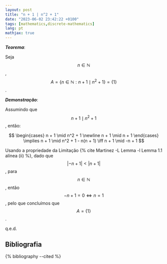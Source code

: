 ```yaml
---
layout: post
title: "n + 1 | n^2 + 1"
date: "2023-06-02 23:42:22 +0100"
tags: [mathematics,discrete-mathematics]
lang: pt
mathjax: true
---
```


***Teorema***:

Seja $$n \in \mathbb{N}$$, $$A = \{n \in \mathbb{N}: n + 1 \mid n^2 + 1\} = \{1\}$$.

***Demonstração***:

Assumindo que $$n + 1 \mid n^2 + 1$$, então:

$$
\begin{cases}
  n + 1 \mid n^2 + 1 \newline
  n + 1 \mid n + 1
\end{cases}
\implies n + 1 \mid n^2 + 1 - n(n + 1)
\iff n + 1 \mid -n + 1
$$

Usando a propriedade da Limitação
{% cite Martinez -L Lemma -l Lemma 1.1 alínea (ii) %},
dado que $$| -n + 1 | < | n + 1|$$, para $$n \in \mathbb{N}$$, então
$$-n + 1 = 0 \iff n = 1$$, pelo que concluímos que $$A = \{ 1 \}$$.

q.e.d.

## Bibliografia

{% bibliography --cited %}
